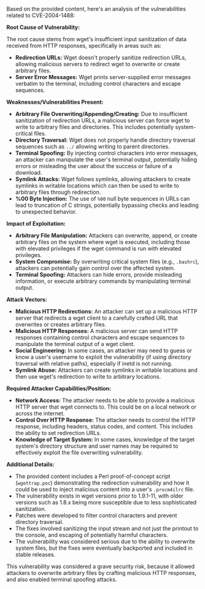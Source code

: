 Based on the provided content, here's an analysis of the vulnerabilities related to CVE-2004-1488:

**Root Cause of Vulnerability:**

The root cause stems from wget's insufficient input sanitization of data received from HTTP responses, specifically in areas such as:

*   **Redirection URLs:** Wget doesn't properly sanitize redirection URLs, allowing malicious servers to redirect wget to overwrite or create arbitrary files.
*   **Server Error Messages:** Wget prints server-supplied error messages verbatim to the terminal, including control characters and escape sequences.

**Weaknesses/Vulnerabilities Present:**

*   **Arbitrary File Overwriting/Appending/Creating:** Due to insufficient sanitization of redirection URLs, a malicious server can force wget to write to arbitrary files and directories. This includes potentially system-critical files.
*   **Directory Traversal:** Wget does not properly handle directory traversal sequences such as `../` allowing writing to parent directories.
*   **Terminal Spoofing:** By injecting control characters into error messages, an attacker can manipulate the user's terminal output, potentially hiding errors or misleading the user about the success or failure of a download.
*   **Symlink Attacks:** Wget follows symlinks, allowing attackers to create symlinks in writable locations which can then be used to write to arbitrary files through redirection.
*   **%00 Byte Injection:** The use of `%00` null byte sequences in URLs can lead to truncation of C strings, potentially bypassing checks and leading to unexpected behavior.

**Impact of Exploitation:**

*   **Arbitrary File Manipulation:** Attackers can overwrite, append, or create arbitrary files on the system where wget is executed, including those with elevated privileges if the wget command is run with elevated privileges.
*   **System Compromise:** By overwriting critical system files (e.g., `.bashrc`), attackers can potentially gain control over the affected system.
*   **Terminal Spoofing:** Attackers can hide errors, provide misleading information, or execute arbitrary commands by manipulating terminal output.

**Attack Vectors:**

*   **Malicious HTTP Redirections:** An attacker can set up a malicious HTTP server that redirects a wget client to a carefully crafted URL that overwrites or creates arbitrary files.
*   **Malicious HTTP Responses:** A malicious server can send HTTP responses containing control characters and escape sequences to manipulate the terminal output of a wget client.
*   **Social Engineering:** In some cases, an attacker may need to guess or know a user's username to exploit the vulnerability (if using directory traversal with relative paths), especially if inetd is not running.
*   **Symlink Abuse:** Attackers can create symlinks in writable locations and then use wget's redirection to write to arbitrary locations.

**Required Attacker Capabilities/Position:**

*   **Network Access:** The attacker needs to be able to provide a malicious HTTP server that wget connects to. This could be on a local network or across the internet.
*   **Control Over HTTP Response:** The attacker needs to control the HTTP response, including headers, status codes, and content. This includes the ability to set redirection URLs.
*   **Knowledge of Target System:** In some cases, knowledge of the target system's directory structure and user names may be required to effectively exploit the file overwriting vulnerability.

**Additional Details:**

*   The provided content includes a Perl proof-of-concept script (`wgettrap.poc`) demonstrating the redirection vulnerability and how it could be used to inject malicious content into a user's `.procm4ilrc` file.
*   The vulnerability exists in wget versions prior to 1.9.1-11, with older versions such as 1.8.x being more susceptible due to less sophisticated sanitization.
*   Patches were developed to filter control characters and prevent directory traversal.
*   The fixes involved sanitizing the input stream and not just the printout to the console, and escaping of potentially harmful characters.
*   The vulnerability was considered serious due to the ability to overwrite system files, but the fixes were eventually backported and included in stable releases.

This vulnerability was considered a grave security risk, because it allowed attackers to overwrite arbitrary files by crafting malicious HTTP responses, and also enabled terminal spoofing attacks.
